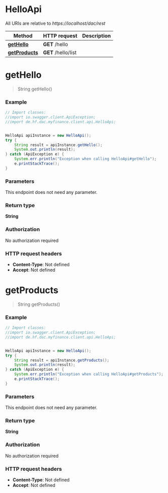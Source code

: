 # HelloApi

All URIs are relative to *https://localhost/dac/rest*

Method | HTTP request | Description
------------- | ------------- | -------------
[**getHello**](HelloApi.md#getHello) | **GET** /hello | 
[**getProducts**](HelloApi.md#getProducts) | **GET** /hello/list | 


<a name="getHello"></a>
# **getHello**
> String getHello()



### Example
```java
// Import classes:
//import io.swagger.client.ApiException;
//import de.hf.dac.myfinance.client.api.HelloApi;


HelloApi apiInstance = new HelloApi();
try {
    String result = apiInstance.getHello();
    System.out.println(result);
} catch (ApiException e) {
    System.err.println("Exception when calling HelloApi#getHello");
    e.printStackTrace();
}
```

### Parameters
This endpoint does not need any parameter.

### Return type

**String**

### Authorization

No authorization required

### HTTP request headers

 - **Content-Type**: Not defined
 - **Accept**: Not defined

<a name="getProducts"></a>
# **getProducts**
> String getProducts()



### Example
```java
// Import classes:
//import io.swagger.client.ApiException;
//import de.hf.dac.myfinance.client.api.HelloApi;


HelloApi apiInstance = new HelloApi();
try {
    String result = apiInstance.getProducts();
    System.out.println(result);
} catch (ApiException e) {
    System.err.println("Exception when calling HelloApi#getProducts");
    e.printStackTrace();
}
```

### Parameters
This endpoint does not need any parameter.

### Return type

**String**

### Authorization

No authorization required

### HTTP request headers

 - **Content-Type**: Not defined
 - **Accept**: Not defined

